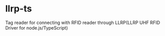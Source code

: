 # llrp-ts
Tag reader for connecting with RFID reader through LLRP(LLRP UHF RFID Driver for node.js/TypeScript)
